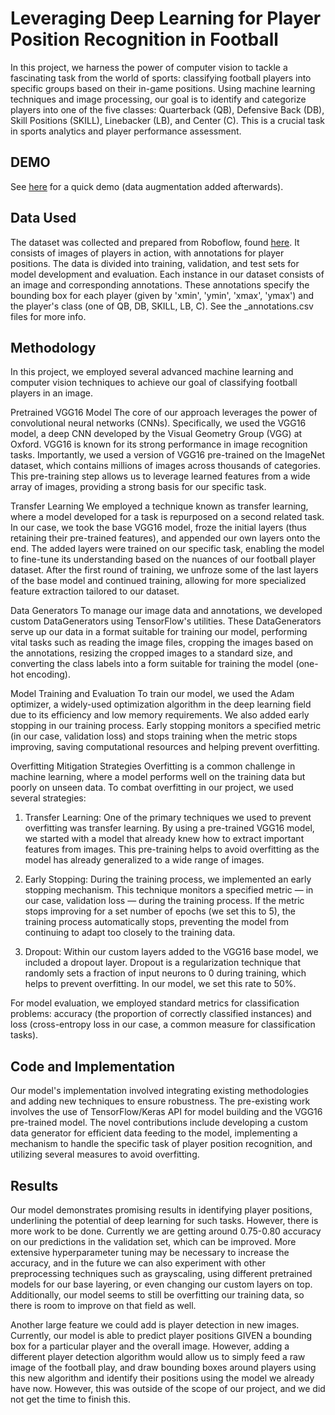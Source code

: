 # Leveraging Deep Learning for Player Position Recognition in Football
In this project, we harness the power of computer vision to tackle a fascinating task from the world of sports: classifying football players into specific groups based on their in-game positions. Using machine learning techniques and image processing, our goal is to identify and categorize players into one of the five classes: Quarterback (QB), Defensive Back (DB), Skill Positions (SKILL), Linebacker (LB), and Center (C). This is a crucial task in sports analytics and player performance assessment.

## DEMO
See [here](https://drive.google.com/file/d/115jX_ccezvIqLu0Y2a-PKe8a0oqnJ1rG/view) for a quick demo (data augmentation added afterwards).

## Data Used
The dataset was collected and prepared from Roboflow, found [here](https://universe.roboflow.com/bronkscottema/football-players-zm06l/dataset/15). It consists of images of players in action, with annotations for player positions. The data is divided into training, validation, and test sets for model development and evaluation. Each instance in our dataset consists of an image and corresponding annotations. These annotations specify the bounding box for each player (given by 'xmin', 'ymin', 'xmax', 'ymax') and the player's class (one of QB, DB, SKILL, LB, C). See the _annotations.csv files for more info.

## Methodology
In this project, we employed several advanced machine learning and computer vision techniques to achieve our goal of classifying football players in an image.

Pretrained VGG16 Model
The core of our approach leverages the power of convolutional neural networks (CNNs). Specifically, we used the VGG16 model, a deep CNN developed by the Visual Geometry Group (VGG) at Oxford. VGG16 is known for its strong performance in image recognition tasks. Importantly, we used a version of VGG16 pre-trained on the ImageNet dataset, which contains millions of images across thousands of categories. This pre-training step allows us to leverage learned features from a wide array of images, providing a strong basis for our specific task.

Transfer Learning
We employed a technique known as transfer learning, where a model developed for a task is repurposed on a second related task. In our case, we took the base VGG16 model, froze the initial layers (thus retaining their pre-trained features), and appended our own layers onto the end. The added layers were trained on our specific task, enabling the model to fine-tune its understanding based on the nuances of our football player dataset. After the first round of training, we unfroze some of the last layers of the base model and continued training, allowing for more specialized feature extraction tailored to our dataset.

Data Generators
To manage our image data and annotations, we developed custom DataGenerators using TensorFlow's utilities. These DataGenerators serve up our data in a format suitable for training our model, performing vital tasks such as reading the image files, cropping the images based on the annotations, resizing the cropped images to a standard size, and converting the class labels into a form suitable for training the model (one-hot encoding).

Model Training and Evaluation
To train our model, we used the Adam optimizer, a widely-used optimization algorithm in the deep learning field due to its efficiency and low memory requirements. We also added early stopping in our training process. Early stopping monitors a specified metric (in our case, validation loss) and stops training when the metric stops improving, saving computational resources and helping prevent overfitting.

Overfitting Mitigation Strategies
Overfitting is a common challenge in machine learning, where a model performs well on the training data but poorly on unseen data. To combat overfitting in our project, we used several strategies:

1. Transfer Learning: One of the primary techniques we used to prevent overfitting was transfer learning. By using a pre-trained VGG16 model, we started with a model that already knew how to extract important features from images. This pre-training helps to avoid overfitting as the model has already generalized to a wide range of images.

2. Early Stopping: During the training process, we implemented an early stopping mechanism. This technique monitors a specified metric — in our case, validation loss — during the training process. If the metric stops improving for a set number of epochs (we set this to 5), the training process automatically stops, preventing the model from continuing to adapt too closely to the training data.

3. Dropout: Within our custom layers added to the VGG16 base model, we included a dropout layer. Dropout is a regularization technique that randomly sets a fraction of input neurons to 0 during training, which helps to prevent overfitting. In our model, we set this rate to 50%.

For model evaluation, we employed standard metrics for classification problems: accuracy (the proportion of correctly classified instances) and loss (cross-entropy loss in our case, a common measure for classification tasks).

## Code and Implementation
Our model's implementation involved integrating existing methodologies and adding new techniques to ensure robustness. The pre-existing work involves the use of TensorFlow/Keras API for model building and the VGG16 pre-trained model. The novel contributions include developing a custom data generator for efficient data feeding to the model, implementing a mechanism to handle the specific task of player position recognition, and utilizing several measures to avoid overfitting.

## Results
Our model demonstrates promising results in identifying player positions, underlining the potential of deep learning for such tasks. However, there is more work to be done. Currently we are getting around 0.75-0.80 accuracy on our predictions in the validation set, which can be improved. More extensive hyperparameter tuning may be necessary to increase the accuracy, and in the future we can also experiment with other preprocessing techniques such as grayscaling, using different pretrained models for our base layering, or even changing our custom layers on top. Additionally, our model seems to still be overfitting our training data, so there is room to improve on that field as well.

Another large feature we could add is player detection in new images. Currently, our model is able to predict player positions GIVEN a bounding box for a particular player and the overall image. However, adding a different player detection algorithm would allow us to simply feed a raw image of the football play, and draw bounding boxes around players using this new algorithm and identify their positions using the model we already have now. However, this was outside of the scope of our project, and we did not get the time to finish this.
